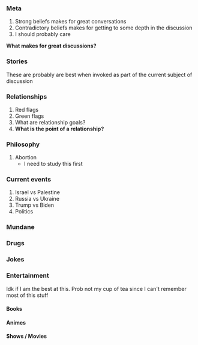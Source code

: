### Meta
1. Strong beliefs makes for great conversations
2. Contradictory beliefs makes for getting to some depth in the discussion
3. I should probably care

**What makes for great discussions?**
### Stories
These are probably are best when invoked as part of the current subject of discussion
### Relationships
1. Red flags
2. Green flags
3. What are relationship goals?
4. **What is the point of a relationship?**

### Philosophy
1. Abortion
	- I need to study this first

### Current events
1. Israel vs Palestine
2. Russia vs Ukraine
3. Trump vs Biden
4. Politics

### Mundane

### Drugs

### Jokes

### Entertainment
Idk if I am the best at this. Prob not my cup of tea since I can't remember most of this stuff
#### Books
#### Animes
#### Shows / Movies